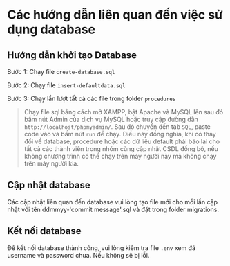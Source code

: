 # Các hướng dẫn liên quan đến việc sử dụng database

## Hướng dẫn khởi tạo Database

Bước 1: Chạy file `create-database.sql`

Bước 2: Chạy file `insert-defaultdata.sql`

Bước 3: Chạy lần lượt tất cả các file trong folder `procedures`

> Chạy file sql bằng cách mở XAMPP, bật Apache và MySQL lên sau đó bấm nút Admin của dịch vụ MySQL hoặc truy cập đường dẫn `http://localhost/phpmyadmin/`. Sau đó chuyển đến tab `SQL`, paste code vào và bấm nút `run` để chạy.
> Điều này đồng nghĩa, khi có thay đổi về database, procedure hoặc các dữ liệu default phải báo lại cho tất cả các thành viên trong nhóm cùng cập nhật CSDL đồng bộ, nếu không chương trình có thể chạy trên máy người này mà không chạy trên máy người kia.

## Cập nhật database

Các cập nhật liên quan đến database vui lòng tạo file mới cho mỗi lần cập nhật với tên ddmmyy-'commit message'.sql và đặt trong folder migrations.

## Kết nối database

Để kết nối database thành công, vui lòng kiểm tra file `.env` xem đã username và password chưa. Nếu không sẽ bị lỗi.
